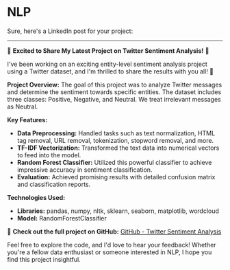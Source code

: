 # NLP
Sure, here's a LinkedIn post for your project:

---

🚀 **Excited to Share My Latest Project on Twitter Sentiment Analysis!** 🚀

I've been working on an exciting entity-level sentiment analysis project using a Twitter dataset, and I'm thrilled to share the results with you all! 🎉

**Project Overview:**
The goal of this project was to analyze Twitter messages and determine the sentiment towards specific entities. The dataset includes three classes: Positive, Negative, and Neutral. We treat irrelevant messages as Neutral.

**Key Features:**
- **Data Preprocessing:** Handled tasks such as text normalization, HTML tag removal, URL removal, tokenization, stopword removal, and more.
- **TF-IDF Vectorization:** Transformed the text data into numerical vectors to feed into the model.
- **Random Forest Classifier:** Utilized this powerful classifier to achieve impressive accuracy in sentiment classification.
- **Evaluation:** Achieved promising results with detailed confusion matrix and classification reports.

**Technologies Used:**
- **Libraries:** pandas, numpy, nltk, sklearn, seaborn, matplotlib, wordcloud
- **Model:** RandomForestClassifier

🔗 **Check out the full project on GitHub:** [GitHub - Twitter Sentiment Analysis](https://github.com/Kareem-Adel00/NLP/tree/main/Twitter_Sentiment_Analysis)

Feel free to explore the code, and I'd love to hear your feedback! Whether you're a fellow data enthusiast or someone interested in NLP, I hope you find this project insightful.
